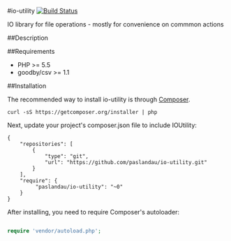 #io-utility
[![Build Status](https://travis-ci.org/paslandau/io-utility.svg?branch=master)](https://travis-ci.org/paslandau/io-utility)

IO library for file operations - mostly for convenience on commmon actions

##Description

##Requirements

- PHP >= 5.5
- goodby/csv >= 1.1

##Installation

The recommended way to install io-utility is through [Composer](http://getcomposer.org/).

    curl -sS https://getcomposer.org/installer | php

Next, update your project's composer.json file to include IOUtility:

    {
        "repositories": [
            {
                "type": "git",
                "url": "https://github.com/paslandau/io-utility.git"
            }
        ],
        "require": {
             "paslandau/io-utility": "~0"
        }
    }

After installing, you need to require Composer's autoloader:
```php

require 'vendor/autoload.php';
```